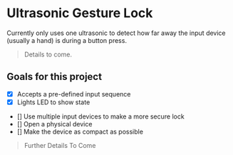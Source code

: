 # Ultrasonic Gesture Lock

Currently only uses one ultrasonic to detect how far away the input device (usually a hand) is during a button press.
> Details to come.

## Goals for this project
- [X] Accepts a pre-defined input sequence
- [X] Lights LED to show state
- [] Use multiple input devices to make a more secure lock
- [] Open a physical device
- [] Make the device as compact as possible

> Further Details To Come
